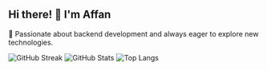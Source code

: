 ## Hi there! 👋 I'm Affan

🚀 Passionate about backend development and always eager to explore new technologies.

![GitHub Streak](https://streak-stats.demolab.com?user=FannNt&theme=tokyonight&hide_border=true)
![GitHub Stats](https://github-readme-stats.vercel.app/api?username=FannNt&show_icons=true&theme=tokyonight&hide_border=true)
![Top Langs](https://github-readme-stats.vercel.app/api/top-langs/?username=FannNt&layout=compact&theme=tokyonight&hide_border=true)

